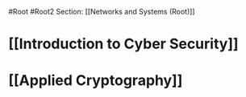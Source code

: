 #Root #Root2 Section: [[Networks and Systems (Root)]]
# [[Introduction to Cyber Security]]
# [[Applied Cryptography]]

